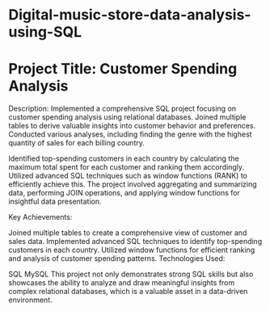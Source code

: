 # Digital-music-store-data-analysis-using-SQL

# Project Title: Customer Spending Analysis

Description:
Implemented a comprehensive SQL project focusing on customer spending analysis using relational databases. Joined multiple tables to derive valuable insights into customer behavior and preferences. Conducted various analyses, including finding the genre with the highest quantity of sales for each billing country.

Identified top-spending customers in each country by calculating the maximum total spent for each customer and ranking them accordingly. Utilized advanced SQL techniques such as window functions (RANK) to efficiently achieve this. The project involved aggregating and summarizing data, performing JOIN operations, and applying window functions for insightful data presentation.

Key Achievements:

Joined multiple tables to create a comprehensive view of customer and sales data.
Implemented advanced SQL techniques to identify top-spending customers in each country.
Utilized window functions for efficient ranking and analysis of customer spending patterns.
Technologies Used:

SQL
MySQL
This project not only demonstrates strong SQL skills but also showcases the ability to analyze and draw meaningful insights from complex relational databases, which is a valuable asset in a data-driven environment.
